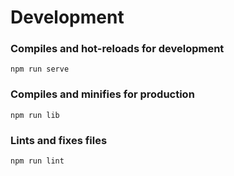 
# Development
### Compiles and hot-reloads for development
```
npm run serve
```

### Compiles and minifies for production
```
npm run lib
```

### Lints and fixes files
```
npm run lint
```